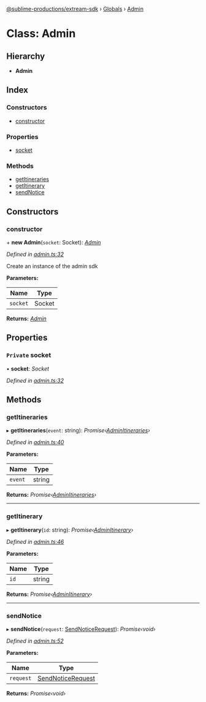[@sublime-productions/extream-sdk](../README.md) › [Globals](../globals.md) › [Admin](admin.md)

# Class: Admin

## Hierarchy

* **Admin**

## Index

### Constructors

* [constructor](admin.md#constructor)

### Properties

* [socket](admin.md#private-socket)

### Methods

* [getItineraries](admin.md#getitineraries)
* [getItinerary](admin.md#getitinerary)
* [sendNotice](admin.md#sendnotice)

## Constructors

###  constructor

\+ **new Admin**(`socket`: Socket): *[Admin](admin.md)*

*Defined in [admin.ts:32](https://github.com/Extream-SaaS/ex-sdk/blob/9472f23/src/admin.ts#L32)*

Create an instance of the admin sdk

**Parameters:**

Name | Type |
------ | ------ |
`socket` | Socket |

**Returns:** *[Admin](admin.md)*

## Properties

### `Private` socket

• **socket**: *Socket*

*Defined in [admin.ts:32](https://github.com/Extream-SaaS/ex-sdk/blob/9472f23/src/admin.ts#L32)*

## Methods

###  getItineraries

▸ **getItineraries**(`event`: string): *Promise‹[AdminItineraries](adminitineraries.md)›*

*Defined in [admin.ts:40](https://github.com/Extream-SaaS/ex-sdk/blob/9472f23/src/admin.ts#L40)*

**Parameters:**

Name | Type |
------ | ------ |
`event` | string |

**Returns:** *Promise‹[AdminItineraries](adminitineraries.md)›*

___

###  getItinerary

▸ **getItinerary**(`id`: string): *Promise‹[AdminItinerary](adminitinerary.md)›*

*Defined in [admin.ts:46](https://github.com/Extream-SaaS/ex-sdk/blob/9472f23/src/admin.ts#L46)*

**Parameters:**

Name | Type |
------ | ------ |
`id` | string |

**Returns:** *Promise‹[AdminItinerary](adminitinerary.md)›*

___

###  sendNotice

▸ **sendNotice**(`request`: [SendNoticeRequest](../interfaces/sendnoticerequest.md)): *Promise‹void›*

*Defined in [admin.ts:52](https://github.com/Extream-SaaS/ex-sdk/blob/9472f23/src/admin.ts#L52)*

**Parameters:**

Name | Type |
------ | ------ |
`request` | [SendNoticeRequest](../interfaces/sendnoticerequest.md) |

**Returns:** *Promise‹void›*
